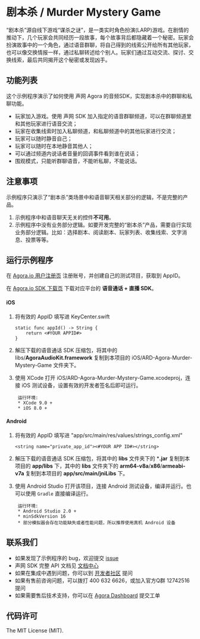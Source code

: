 # 剧本杀 / Murder Mystery Game

“剧本杀”源自线下游戏“谋杀之谜”，是一类实时角色扮演(LARP)游戏。在剧情的推动下，几个玩家会共同经历一段故事，每个故事背后都隐藏着一个秘密。玩家会扮演故事中的一个角色，通过语音群聊，将自己得到的线索公开给所有其他玩家，也可以像交换情报一样，通过私聊转述给个别人。玩家们通过互动交流、探讨、交换线索，最后共同揭开这个秘密或发现凶手。

## 功能列表
这个示例程序演示了如何使用 声网 Agora 的音频SDK，实现剧本杀中的群聊和私聊功能。

- 玩家加入游戏。使用 声网 SDK 加入指定的语音群聊频道，可以在群聊频道里和其他玩家进行语音交流；
- 玩家在收集线索时加入私聊频道，和私聊频道中的其他玩家进行交流；
- 玩家可以随时静音自己；
- 玩家可以随时在本地静音其他人；
- 可以通过频道内说话者音量的回调事件看到谁在说话；
- 围观模式，只能听群聊语音，不能听私聊，不能说话。

## 注意事项
示例程序只演示了“剧本杀”类场景中和语音聊天相关部分的逻辑，不是完整的产品。

1. 示例程序中和语音聊天无关的控件**不可用**。
2. 示例程序中没有业务部分逻辑。如要开发完整的“剧本杀”产品，需要自行实现业务部分逻辑。比如：选择剧本、阅读剧本、玩家列表、收集线索、文字消息、投票等等。

## 运行示例程序
在 [Agora.io 用户注册页](https://dashboard.agora.io/cn/signup/) 注册账号，并创建自己的测试项目，获取到 AppID。

在 [Agora.io SDK 下载页](https://www.agora.io/cn/blog/download/) 下载对应平台的 **语音通话 + 直播 SDK**。

#### iOS
1. 将有效的 AppID 填写进 KeyCenter.swift

	```
	static func appId() -> String {
	    return <#YOUR APPID#>
	}
	```

2. 解压下载的语音通话 SDK 压缩包，将其中的 libs/**AgoraAudioKit.framework** 复制到本项目的 iOS/ARD-Agora-Murder-Mystery-Game 文件夹下。
3. 使用 XCode 打开 iOS/ARD-Agora-Murder-Mystery-Game.xcodeproj，连接 iOS 测试设备，设置有效的开发者签名后即可运行。

		运行环境:
		* XCode 9.0 +
		* iOS 8.0 +

#### Android
1. 将有效的 AppID 填写进 "app/src/main/res/values/strings_config.xml"

	```
	<string name="private_app_id"><#YOUR APP ID#></string>
	```

2. 解压下载的语音通话 SDK 压缩包，将其中的 **libs** 文件夹下的 ***.jar** 复制到本项目的 **app/libs** 下，其中的 **libs** 文件夹下的 **arm64-v8a**/**x86**/**armeabi-v7a** 复制到本项目的 **app/src/main/jniLibs** 下。
3. 使用 Android Studio 打开该项目，连接 Android 测试设备，编译并运行。也可以使用 `Gradle` 直接编译运行。

		运行环境:
		* Android Studio 2.0 +
		* minSdkVersion 16
		* 部分模拟器会存在功能缺失或者性能问题，所以推荐使用真机 Android 设备


## 联系我们

- 如果发现了示例程序的 bug，欢迎提交 [issue](https://github.com/AgoraIO-Usecase/Murder-Mystery-Game/issues)
- 声网 SDK 完整 API 文档见 [文档中心](https://docs.agora.io/cn/)
- 如果在集成中遇到问题，你可以到 [开发者社区](https://dev.agora.io/cn/) 提问
- 如果有售前咨询问题，可以拨打 400 632 6626，或加入官方Q群 12742516 提问
- 如果需要售后技术支持，你可以在 [Agora Dashboard](https://dashboard.agora.io) 提交工单

## 代码许可

The MIT License (MIT).
